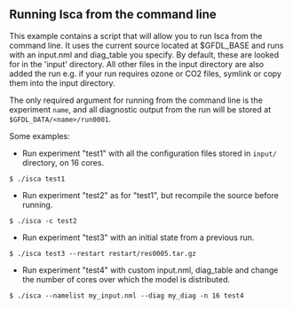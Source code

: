 ## Running Isca from the command line

This example contains a script that will allow you to run Isca from the command line.  It uses the current source located at $GFDL_BASE and runs with an input.nml and diag_table you specify.  By default, these are looked for in the 'input' directory.  All other files in the input directory are also added the run e.g. if your run requires ozone or CO2 files, symlink or copy them into the input directory.

The only required argument for running from the command line is the experiment `name`, and all diagnostic output from the run will be stored at `$GFDL_DATA/<name>/run0001`.

Some examples:

* Run experiment "test1" with all the configuration files stored in `input/` directory, on 16 cores.

```$ ./isca test1```

* Run experiment "test2" as for "test1", but recompile the source before running.

```$ ./isca -c test2```

* Run experiment "test3" with an initial state from a previous run.

```$ ./isca test3 --restart restart/res0005.tar.gz```

* Run experiment "test4" with custom input.nml, diag_table and change the number of cores over which the model is distributed.

```$ ./isca --namelist my_input.nml --diag my_diag -n 16 test4```


